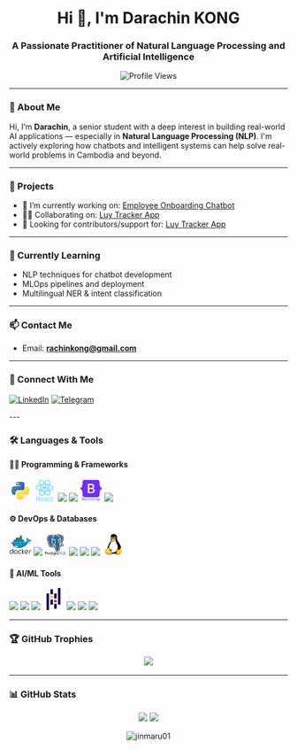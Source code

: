 <h1 align="center">Hi 👋, I'm Darachin KONG</h1>
<h3 align="center">A Passionate Practitioner of Natural Language Processing and Artificial Intelligence</h3>

<p align="center">
  <img src="https://komarev.com/ghpvc/?username=jinmaru01&label=Profile%20views&color=0e75b6&style=flat" alt="Profile Views" />
</p>

---

### 🧠 About Me

Hi, I’m **Darachin**, a senior student with a deep interest in building real-world AI applications — especially in **Natural Language Processing (NLP)**. I'm actively exploring how chatbots and intelligent systems can help solve real-world problems in Cambodia and beyond.

---

### 🚀 Projects

- 🔭 I’m currently working on: [Employee Onboarding Chatbot](https://github.com/JinMaru01/Employee_onboarding_chatbot)
- 👨‍💻 Collaborating on: [Luy Tracker App](https://github.com/JinMaru01/luy_tracker)
- 🤝 Looking for contributors/support for: [Luy Tracker App](https://github.com/JinMaru01/luy_tracker)

---

### 🌱 Currently Learning

- NLP techniques for chatbot development
- MLOps pipelines and deployment
- Multilingual NER & intent classification

---

### 📫 Contact Me

- Email: **rachinkong@gmail.com**

---

### 🔗 Connect With Me

<p align="left">
  <a href="https://linkedin.com/in/jinmaruhhh" target="_blank"><img align="center" src="https://raw.githubusercontent.com/rahuldkjain/github-profile-readme-generator/master/src/images/icons/Social/linked-in-alt.svg" alt="LinkedIn" height="30" width="40" /></a>
  <a href="https://t.me/Jin_Ohara" target="_blank"><img align="center" src="https://cdn.jsdelivr.net/npm/simple-icons@v9/icons/telegram.svg" alt="Telegram" height="30" width="40" /></a>
</p>
---

### 🛠️ Languages & Tools

#### 👨‍💻 Programming & Frameworks

<p>
  <a href="https://www.python.org/" target="_blank"><img src="https://raw.githubusercontent.com/devicons/devicon/master/icons/python/python-original.svg" width="40" /></a>
  <a href="https://reactjs.org/" target="_blank"><img src="https://raw.githubusercontent.com/devicons/devicon/master/icons/react/react-original-wordmark.svg" width="40" /></a>
  <a href="https://www.djangoproject.com/" target="_blank"><img src="https://cdn.worldvectorlogo.com/logos/django.svg" width="40" /></a>
  <a href="https://flask.palletsprojects.com/" target="_blank"><img src="https://www.vectorlogo.zone/logos/pocoo_flask/pocoo_flask-icon.svg" width="40" /></a>
  <a href="https://getbootstrap.com/" target="_blank"><img src="https://raw.githubusercontent.com/devicons/devicon/master/icons/bootstrap/bootstrap-plain-wordmark.svg" width="40" /></a>
  <a href="https://tailwindcss.com/" target="_blank"><img src="https://www.vectorlogo.zone/logos/tailwindcss/tailwindcss-icon.svg" width="40" /></a>
</p>


#### ⚙️ DevOps & Databases

<p>
  <a href="https://www.docker.com/" target="_blank"><img src="https://raw.githubusercontent.com/devicons/devicon/master/icons/docker/docker-original-wordmark.svg" width="40" /></a>
  <a href="https://kubernetes.io/" target="_blank"><img src="https://www.vectorlogo.zone/logos/kubernetes/kubernetes-icon.svg" width="40" /></a>
  <a href="https://www.postgresql.org/" target="_blank"><img src="https://raw.githubusercontent.com/devicons/devicon/master/icons/postgresql/postgresql-original-wordmark.svg" width="40" /></a>
  <a href="https://redis.io/" target="_blank"><img src="https://www.vectorlogo.zone/logos/redis/redis-icon.svg" width="40" /></a>
  <a href="https://git-scm.com/" target="_blank"><img src="https://www.vectorlogo.zone/logos/git-scm/git-scm-icon.svg" width="40" /></a>
  <a href="https://www.postman.com/" target="_blank"><img src="https://www.vectorlogo.zone/logos/getpostman/getpostman-icon.svg" width="40" /></a>
  <a href="https://www.linux.org/" target="_blank"><img src="https://raw.githubusercontent.com/devicons/devicon/master/icons/linux/linux-original.svg" width="40" /></a>
</p>


#### 🧪 AI/ML Tools

<p>
  <a href="https://www.tensorflow.org/" target="_blank"><img src="https://www.vectorlogo.zone/logos/tensorflow/tensorflow-icon.svg" width="40" /></a>
  <a href="https://pytorch.org/" target="_blank"><img src="https://www.vectorlogo.zone/logos/pytorch/pytorch-icon.svg" width="40" /></a>
  <a href="https://scikit-learn.org/" target="_blank"><img src="https://upload.wikimedia.org/wikipedia/commons/0/05/Scikit_learn_logo_small.svg" width="40" /></a>
  <a href="https://pandas.pydata.org/" target="_blank"><img src="https://raw.githubusercontent.com/devicons/devicon/2ae2a900d2f041da66e950e4d48052658d850630/icons/pandas/pandas-original.svg" width="40" /></a>
  <a href="https://seaborn.pydata.org/" target="_blank"><img src="https://seaborn.pydata.org/_images/logo-mark-lightbg.svg" width="40" /></a>
  <a href="https://opencv.org/" target="_blank"><img src="https://www.vectorlogo.zone/logos/opencv/opencv-icon.svg" width="40" /></a>
  <a href="https://www.selenium.dev/" target="_blank"><img src="https://raw.githubusercontent.com/detain/svg-logos/780f25886640cef088af994181646db2f6b1a3f8/svg/selenium-logo.svg" width="40" /></a>
</p>


---

### 🏆 GitHub Trophies

<p align="center">
  <a href="https://github.com/ryo-ma/github-profile-trophy">
    <img src="https://github-profile-trophy.vercel.app/?username=jinmaru01&theme=flat&margin-w=10" />
  </a>
</p>

---

### 📊 GitHub Stats

<p align="center">
  <img height="180em" src="https://github-readme-stats.vercel.app/api?username=jinmaru01&show_icons=true&locale=en" />
  <img height="180em" src="https://github-readme-stats.vercel.app/api/top-langs?username=jinmaru01&layout=compact&langs_count=6" />
</p>

<p align="center">
  <img align="center" src="https://github-readme-streak-stats.herokuapp.com/?user=jinmaru01&" alt="jinmaru01" />
</p>

